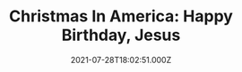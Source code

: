 ---
collection_archive: false
collection_category:
  - Award Winning
  - Exhibited Works 
  - Color
  - Environments
  - Portraits
  - Conceptual
  - Reportage
  - Travel
  - Humor
collection_content: >-
  Beyond the glowing green and red lights, past the shimmering silvery tinsel,
  around the fragrant pine boughs, another Christmas lingers, a Christmas of
  contradictions.


  This is a Christmas where carved foam soldiers guard Santa in the parking lot
  of a church just before a holiday parade. This is a Christmas where thousands
  of Santas run in an annual fundraising race, a sea of red hats and performance
  apparel. This is a Christmas where garages and homes are transformed into
  elaborate, festive wonderlands. This is a Christmas where Christian families
  reenact the birth of Christ, where Santa plays pool in a bar and where more is
  more is more.


  This Christmas is complex and at times, uncomfortable. It’s awkward and
  sometimes bleak. But it is also sincere and celebratory, colorful and
  creative.


  This is the Christmas I have grown to love during my 7 year photographic
  exploration of the biggest event on the American calendar. I grew up in a
  secular home and at times felt like a Christmas outsider, never connected to
  the holiday’s religious importance, or its more extreme cultural trappings.
  But in these photos, I become a Christmas insider, working to discover and
  reveal what holiday magic, or mania, compels so many to devote thousands of
  hours to hanging lights, to carving and painting figurines, to building
  miniature villages, to converting their homes, yards, garages and cars into
  monuments to merriness.


  Initially inspired by the absurdity of a four story inflatable Santa who
  appeared to be guarding a tree lot, I have launched this survey of uniquely
  American Christmas traditions. “Christmas in America” is an unvarnished
  examination of the ways people mark the holiday’s meaning.
collection_cover: https://d1sf55qlb7p6hz.cloudfront.net/xmas-6.jpg
collection_cover_mobile: https://d1sf55qlb7p6hz.cloudfront.net/verticalcovers-3.jpg
collection_description: >-
  A decade in the making, _Christmas In America_ is an unvarnished examination
  of the ways people mark the holiday’s meaning. This Christmas is complex and
  at times, uncomfortable. It’s awkward and sometimes bleak. But it is also
  sincere and celebratory, colorful and creative.


  Internationally exhibited, _Christmas In America_ has been celebrated by the
  _Communication Arts Photo Annual (2x)_, _American Photography Annual (2x)_,
  and _PDN Photo Annual_ as one the year’s best. Featured by the _New York
  Times, Time Magazine, Wired, NPR, Buzzfeed, Fast Company, Esquire, The
  Guardian, Artsy,_ and _Refinery 29._
collection_description_alignment: 
collection_filter:
  - Personal
collection_hidden: false
collection_meta: "2010 - \_2020"
collection_meta_2: ""
collection_preview:
  - https://d1sf55qlb7p6hz.cloudfront.net/xmas-cover-2.jpg
  - https://d1sf55qlb7p6hz.cloudfront.net/xmas-cover-3.jpg
  - https://d1sf55qlb7p6hz.cloudfront.net/xmas-cover-1.jpg
  - https://d1sf55qlb7p6hz.cloudfront.net/xmas-cover-4.jpg
cover_image: https://d1sf55qlb7p6hz.cloudfront.net/social-2.jpg
date: 2021-07-28T18:02:51.000Z
gumroad_id: 
hide_footer: false 
logo: 
navigation_theme: white
px_extra: true
row_alignment: 
sale: false
shop: false
slug: christmas-in-america
theme_color: "#B1D9D2"
theme_color_all_works: 69E5CE"
title: 'Christmas In America: Happy Birthday, Jesus'
collection_awards:
  - content: |-
      **2017**  
      _Communication Arts Photography Annual  
      Winner: Best Unpublished Series_
    icon: 
    slug: 
    template: popup-text-element
    url: 
  - content: |-
      **2017**  
      _AP 33 American Photography Annual 33_  
      Winner: Best Personal Work Series
    icon: 
    slug: 
    template: popup-text-element
    url: 
  - content: |-
      **2012**  
      _Communication Arts Photography Annual_   
      Winner: Best Self-Promotion Campaign
    icon: 
    slug: 
    template: popup-text-element
    url: 
  - content: |-
      **2012**  
      _Magenta Foundation Flash Forward Winner_  
      Top Emerging Fine Art Photographer in North America and U.K.
    icon: 
    slug: 
    template: popup-text-element
    url: 
  - content: |-
      **2011**  
      _Art Director's Club Young Guns 9_  
      Top International Emerging Creative 30 and Under
    icon: 
    slug: 
    template: popup-text-element
    url: 
  - content: |-
      **2011**  
      _PDN Photo Annual_  
      Winner: Best Personal Work Series
    icon: 
    slug: 
    template: popup-text-element
    url: 
  - content: |-
      **2011**  
      _AP 27: American Photography Annual 27_  
      Winner: Best Personal Work Series
    icon: 
    slug: 
    template: popup-text-element
    url: 
  - content: |-
      **2011**  
      _Photolucida Critical Mass_  
      Winner: Top 50 International Projects
    icon: 
    slug: 
    template: popup-text-element
    url: 
  - content: |-
      **2011**  
      _The 10 Most Exciting Photographers This Year_  
      Phoenix Art Museum  
      ICP Curator Rebecca Senf Ph.D. & Mary Virginia Swanson
    icon: 
    slug: 
    template: popup-text-element
    url: 
collection_exhibition:
  - content: |-
      **2019**  
      _Phest Photo Festival & National Geographic: See Beyond the Sea_  
      Monopoli, Italy (Solo Show)
    icon: 
    slug: 
    template: popup-text-element
    url: 
  - content: |-
      **2018 - 2019**  
      _Mabee-Gerrer Museum of Art_  
      Shawnee, OK (Solo Show)
    icon: 
    slug: 
    template: popup-text-element
    url: 
  - content: |-
      **2018**  
      _Industry City_  
      Brooklyn, NY (Solo Show)
    icon: 
    slug: 
    template: popup-text-element
    url: 
  - content: |-
      **2017 - 2018**  
      _Irving Arts Center a Smithsonian Affiliate_  
      Irving, TX (Solo Show)
    icon: 
    slug: 
    template: popup-text-element
    url: 
  - content: |-
      **2017 - 2018**  
      _The Fence_  
      Brooklyn Bridge Park  
      Brooklyn, NY  
        
      Santa Fe Re Railyard Park  
      Santa Fe, NM  
        
      LoDo District  
      Denver, CO  
        
      Atlanta Beltline  
      Atlanta, GA  
        
      Durham City Hall Plaza  
      Durham, NC  
        
      SoWa Southie Plaza  
      Boston, MA  
        
      Fourth Ward  
      Houston, TX (Group Show)
    icon: 
    slug: 
    template: popup-text-element
    url: 
  - content: |-
      **2017**  
      _Standard Vision L.A. Live_   
      Los Angeles, CA (Solo Show)
    icon: 
    slug: 
    template: popup-text-element
    url: 
  - content: |-
      **2012**  
      Critical Mass: Love, Anxiety, and Happiness  
      Northwest Center For Photography.  
      Seattle, WA

      Newspace Center For Photography.  
      Portland, OR

      Raykko Gallery.  
      San Franciso, CA (Group Show)
    icon: 
    slug: 
    template: popup-text-element
    url: 
  - content: |-
      **2011**  
      _Newspace Center For Photography_  
      Portland, OR. (Solo Show)
    icon: 
    slug: 
    template: popup-text-element
    url: 
  - content: |-
      **2011**  
      _Camera Club of New York Gallery_  
      New York, NY (Group Show)
    icon: 
    slug: 
    template: popup-text-element
    url: 
  - content: |-
      **2011**  
      _Saguaro Hotel Gallery_  
      Scottsdale, AZ. (Solo Show)
    icon: 
    slug: 
    template: popup-text-element
    url: 
  - content: |-
      **2011**  
      Art Director’s Club Young Guns 9 Exhibition  
      Art Director’s Club Gallery  
      New York, NY. (Group Show)
    icon: 
    slug: 
    template: popup-text-element
    url: 
  - content: |-
      **2011**  
      Art of Photography Juried Exhibition  
      Juried by Ann Lyden, Assoc. Curator of J. Paul Getty Museum, Los Angeles  
      Lyceum Theatre Gallery  
      San Diego, CA (Group Show)
    icon: 
    slug: 
    template: popup-text-element
    url: 
collection_blocks:
  - _bookshop_name: collections/media-row-start
    row_alignment: between
  - _bookshop_name: collections/media-element
    align_y:  
    caption: >-
      <strong>Deflation.</strong> <em>Tempe, AZ. 2016 Residence</em></p>
    color: "#EDEFF2"
    image:  https://d1sf55qlb7p6hz.cloudfront.net/xmas-1.jpg
    margin_left: 15
    margin_right: 0
    margin_y: 100
    width: 60
  - _bookshop_name: collections/media-row
    row_alignment: between
  - _bookshop_name: collections/media-element
    align_y:  
    caption: 
    color: "#F8F3F3"
    image:  https://d1sf55qlb7p6hz.cloudfront.net/xmas-2.jpg
    margin_left: 5
    margin_right: 0
    margin_y: 100
    width: 40
  - _bookshop_name: collections/media-element
    align_y:  
    caption: 
    color: "#000000"
    image:  https://d1sf55qlb7p6hz.cloudfront.net/xmas-3.jpg
    margin_left: 0
    margin_right: 5
    margin_y: 400
    width: 45
  - _bookshop_name: collections/media-row
    row_alignment: between
  - _bookshop_name: collections/media-element
    align_y:  
    caption: 
    color: "#000000"
    image:  https://d1sf55qlb7p6hz.cloudfront.net/xmas-4.jpg
    margin_left: 30
    margin_right: 0
    margin_y: 100
    width: 40
  - _bookshop_name: collections/media-row
    row_alignment: between
  - _bookshop_name: collections/media-element
    align_y:  
    caption: 
    color: "#9D0310"
    image:  https://d1sf55qlb7p6hz.cloudfront.net/xmas-5.jpg
    margin_left: 10
    margin_right: 0
    margin_y: 100
    width: 25
  - _bookshop_name: collections/media-element
    align_y:  
    caption: 
    color: "#F8E8DC"
    image:  https://d1sf55qlb7p6hz.cloudfront.net/xmas-6.jpg
    margin_left: 0
    margin_right: 5
    margin_y: 300
    width: 55
  - _bookshop_name: collections/media-row
    row_alignment: between
  - _bookshop_name: collections/media-element
    align_y:  
    caption: 
    color: "#D5D3C6"
    image:  https://d1sf55qlb7p6hz.cloudfront.net/xmas-7.jpg
    margin_left: 25
    margin_right: 0
    margin_y: 100
    width: 40
  - _bookshop_name: collections/media-row
    row_alignment: between
  - _bookshop_name: collections/media-element
    align_y:  
    caption: >-
      <p><strong>Mikey.</strong> <em>Windcrest, TX. 2016. Grunwald
      Residence.</em></p>
    color: "#EEFBE7"
    image:  https://d1sf55qlb7p6hz.cloudfront.net/xmas-8.jpg
    margin_left: 5
    margin_right: 0
    margin_y: 100
    width: 50
  - _bookshop_name: collections/media-element
    align_y:  
    caption: 
    color: "#E5ECF5"
    image:  https://d1sf55qlb7p6hz.cloudfront.net/xmas-9.jpg
    margin_left: 0
    margin_right: 5
    margin_y: 500
    width: 33
  - _bookshop_name: collections/media-row
    row_alignment: between
  - _bookshop_name: collections/media-element
    align_y:  
    caption: 
    color: "#ECE9E2"
    image:  https://d1sf55qlb7p6hz.cloudfront.net/xmas-10.jpg
    margin_left: 30
    margin_right: 0
    margin_y: 100
    width: 40
  - _bookshop_name: collections/media-row
    row_alignment: between
  - _bookshop_name: collections/media-element
    align_y:  
    caption: 
    color: "#000000"
    image:  https://d1sf55qlb7p6hz.cloudfront.net/xmas-12.jpg
    margin_left: 5
    margin_right: 0
    margin_y: 300
    width: 50
  - _bookshop_name: collections/media-element
    align_y:  
    caption: 
    color: "#203D49"
    image:  https://d1sf55qlb7p6hz.cloudfront.net/xmas-11.jpg
    margin_left: 0
    margin_right: 5
    margin_y: 100
    width: 33
  - _bookshop_name: collections/media-row
    row_alignment: between
  - _bookshop_name: collections/media-element
    align_y:  
    caption: 
    color: "#000000"
    image:  https://d1sf55qlb7p6hz.cloudfront.net/xmas-13.jpg
    margin_left: 35
    margin_right: 0
    margin_y: 100
    width: 40
  - _bookshop_name: collections/media-row
    row_alignment: between
  - _bookshop_name: collections/media-element
    align_y:  
    caption: 
    color: "#FBFBF9"
    image:  https://d1sf55qlb7p6hz.cloudfront.net/xmas-14.jpg
    margin_left: 25
    margin_right: 0
    margin_y: 100
    width: 60
  - _bookshop_name: collections/media-row
    row_alignment: between
  - _bookshop_name: collections/media-element
    align_y:  
    caption: 
    color: "#E0F9EF"
    image:  https://d1sf55qlb7p6hz.cloudfront.net/xmas-15.jpg
    margin_left: 5
    margin_right: 0
    margin_y: 100
    width: 33
  - _bookshop_name: collections/media-element
    align_y:  
    caption: 
    color: "#FCEBEB"
    image:  https://d1sf55qlb7p6hz.cloudfront.net/xmas-16.jpg
    margin_left: 0
    margin_right: 5
    margin_y: 300
    width: 50
  - _bookshop_name: collections/media-row
    row_alignment: between
  - _bookshop_name: collections/media-element
    align_y:  
    caption: 
    color: "#E7EDF4"
    image:  https://d1sf55qlb7p6hz.cloudfront.net/xmas-17.jpg
    margin_left: 20
    margin_right: 0
    margin_y: 100
    width: 60
  - _bookshop_name: collections/media-row
    row_alignment: between
  - _bookshop_name: collections/media-element
    align_y:  
    caption: 
    color: "#FAEDE1"
    image:  https://d1sf55qlb7p6hz.cloudfront.net/xmas-19.jpg
    margin_left: 5
    margin_right: 0
    margin_y: 100
    width: 33
  - _bookshop_name: collections/media-element
    align_y:  
    caption: 
    color: "#280503"
    image:  https://d1sf55qlb7p6hz.cloudfront.net/xmas-18.jpg
    margin_left: 0
    margin_right: 10
    margin_y: 300
    width: 40
  - _bookshop_name: collections/media-row
    row_alignment: between
  - _bookshop_name: collections/media-element
    align_y:  
    caption: 
    color: "#E8CCB4"
    image:  https://d1sf55qlb7p6hz.cloudfront.net/xmas-20.jpg
    margin_left: 15
    margin_right: 0
    margin_y: 100
    width: 55
  - _bookshop_name: collections/media-row
    row_alignment: between
  - _bookshop_name: collections/media-element
    align_y:  
    caption: 
    color: "#EAE2CC"
    image:  https://d1sf55qlb7p6hz.cloudfront.net/xmas-21.jpg
    margin_left: 5
    margin_right: 0
    margin_y: 100
    width: 33
  - _bookshop_name: collections/media-element
    align_y:  
    caption: 
    color: "#BB0412"
    image:  https://d1sf55qlb7p6hz.cloudfront.net/xmas-22.jpg
    margin_left: 0
    margin_right: 5
    margin_y: 300
    width: 50
  - _bookshop_name: collections/media-row
    row_alignment: between
  - _bookshop_name: collections/media-element
    align_y:  
    caption: 
    color: "#FFE29B"
    image:  https://d1sf55qlb7p6hz.cloudfront.net/xmas-23.jpg
    margin_left: 25
    margin_right: 0
    margin_y: 100
    width: 40
  - _bookshop_name: collections/media-row
    row_alignment: between
  - _bookshop_name: collections/media-element
    align_y:  
    caption: 
    color: "#E5D4CB"
    image:  https://d1sf55qlb7p6hz.cloudfront.net/xmas-24.jpg
    margin_left: 10
    margin_right: 0
    margin_y: 100
    width: 33
  - _bookshop_name: collections/media-element
    align_y:  
    caption: 
    color: "#E0C6CA"
    image:  https://d1sf55qlb7p6hz.cloudfront.net/xmas-25.jpg
    margin_left: 0
    margin_right: 5
    margin_y: 300
    width: 40
  - _bookshop_name: collections/media-row
    row_alignment: between
  - _bookshop_name: collections/media-element
    align_y:  
    caption: 
    color: "#AFB1B7"
    image:  https://d1sf55qlb7p6hz.cloudfront.net/xmas-26.jpg
    margin_left: 20
    margin_right: 0
    margin_y: 100
    width: 50
  - _bookshop_name: collections/media-row
    row_alignment: between
  - _bookshop_name: collections/media-element
    align_y:  
    caption: 
    color: "#EFF5F6"
    image:  https://d1sf55qlb7p6hz.cloudfront.net/xmas-28.jpg
    margin_left: 5
    margin_right: 0
    margin_y: 200
    width: 30
  - _bookshop_name: collections/media-element
    align_y:  
    caption: 
    color: "#D8C9D8"
    image: https://d1sf55qlb7p6hz.cloudfront.net/xmas-27.jpg
    margin_left: 0
    margin_right: 0
    margin_y: 100
    width: 60
  - _bookshop_name: collections/media-row
    row_alignment: between
  - _bookshop_name: collections/media-element
    align_y:  
    caption: 
    color: "#F1EBE6"
    image:  https://d1sf55qlb7p6hz.cloudfront.net/xmas-29.jpg
    margin_left: 30
    margin_right: 0
    margin_y: 100
    width: 40
  - _bookshop_name: collections/media-row
    row_alignment: between
  - _bookshop_name: collections/media-element
    align_y:  
    caption: 
    color: "#D9E5DE"
    image:  https://d1sf55qlb7p6hz.cloudfront.net/xmas-30.jpg
    margin_left: 0
    margin_right: 0
    margin_y: 100
    width: 50
  - _bookshop_name: collections/media-element
    align_y:  
    caption: 
    color: "#E4EBED"
    image:  https://d1sf55qlb7p6hz.cloudfront.net/xmas-31.jpg
    margin_left: 0
    margin_right: 5
    margin_y: 400
    width: 33
  - _bookshop_name: collections/media-row
    row_alignment: between
  - _bookshop_name: collections/media-element
    align_y:  
    caption: 
    color: "#EEE6DC"
    image:  https://d1sf55qlb7p6hz.cloudfront.net/xmas-32.jpg
    margin_left: 30
    margin_right: 0
    margin_y: 100
    width: 45
  - _bookshop_name: collections/media-row
    row_alignment: between
  - _bookshop_name: collections/media-element
    align_y:  
    caption: 
    color: "#DDEFEC"
    image:  https://d1sf55qlb7p6hz.cloudfront.net/xmas-33.jpg
    margin_left: 5
    margin_right: 0
    margin_y: 200
    width: 30
  - _bookshop_name: collections/media-element
    align_y:  
    caption: 
    color: "#F1EFED"
    image:  https://d1sf55qlb7p6hz.cloudfront.net/xmas-34.jpg
    margin_left: 0
    margin_right: 5
    margin_y: 100
    width: 55
  - _bookshop_name: collections/media-row
    row_alignment: between
  - _bookshop_name: collections/media-element
    align_y:  
    caption: 
    color: "#EB2F36"
    image:  https://d1sf55qlb7p6hz.cloudfront.net/xmas-35.jpg
    margin_left: 25
    margin_right: 0
    margin_y: 100
    width: 50
  - _bookshop_name: collections/media-row
    row_alignment: between
  - _bookshop_name: collections/media-element
    align_y:  
    caption: 
    color: "#F4F4EB"
    image:  https://d1sf55qlb7p6hz.cloudfront.net/xmas-36.jpg
    margin_left: 5
    margin_right: 0
    margin_y: 100
    width: 33
  - _bookshop_name: collections/media-element
    align_y:  
    caption: 
    color: "#D9DEE1"
    image:  https://d1sf55qlb7p6hz.cloudfront.net/xmas-37.jpg
    margin_left: 0
    margin_right: 10
    margin_y: 400
    width: 40
  - _bookshop_name: collections/media-row
    row_alignment: between
  - _bookshop_name: collections/media-element
    align_y:  
    caption: 
    color: "#CFE0DB"
    image:  https://d1sf55qlb7p6hz.cloudfront.net/xmas-38.jpg
    margin_left: 35
    margin_right: 0
    margin_y: 100
    width: 40
  - _bookshop_name: collections/media-row
    row_alignment: between
  - _bookshop_name: collections/media-element
    align_y:  
    caption: 
    color: "#F2ECE9"
    image:  https://d1sf55qlb7p6hz.cloudfront.net/xmas-39.jpg
    margin_left: 5
    margin_right: 0
    margin_y: 100
    width: 60
  - _bookshop_name: collections/media-row
    row_alignment: between
  - _bookshop_name: collections/media-element
    align_y:  
    caption: 
    color: "#F8EEE5"
    image:  https://d1sf55qlb7p6hz.cloudfront.net/xmas-40.jpg
    margin_left: 10
    margin_right: 0
    margin_y: 100
    width: 50
  - _bookshop_name: collections/media-element
    align_y:  
    caption: 
    color: "#1C1914"
    image:  https://d1sf55qlb7p6hz.cloudfront.net/xmas-41.jpg
    margin_left: 0
    margin_right: 5
    margin_y: 700
    width: 30
  - _bookshop_name: collections/media-row
    row_alignment: between
  - _bookshop_name: collections/media-element
    align_y:  
    caption: 
    color: "#DDD9DD"
    image:  https://d1sf55qlb7p6hz.cloudfront.net/xmas-42.jpg
    margin_left: 30
    margin_right: 0
    margin_y: 100
    width: 40
  - _bookshop_name: collections/media-row
    row_alignment: between
  - _bookshop_name: collections/media-element
    align_y:  
    caption: 
    color: "#EDF1E9"
    image:  https://d1sf55qlb7p6hz.cloudfront.net/xmas-43.jpg
    margin_left: 5
    margin_right: 0
    margin_y: 100
    width: 60
  - _bookshop_name: collections/media-row
    row_alignment: between
  - _bookshop_name: collections/media-element
    align_y:  
    caption: 
    color: "#E6EEEC"
    image:  https://d1sf55qlb7p6hz.cloudfront.net/xmas-44.jpg
    margin_left: 15
    margin_right: 0
    margin_y: 100
    width: 40
  - _bookshop_name: collections/media-row
    row_alignment: between
  - _bookshop_name: collections/media-element
    align_y:  
    caption: 
    color: "#C22B2C"
    image:  https://d1sf55qlb7p6hz.cloudfront.net/xmas-45.jpg
    margin_left: 25
    margin_right: 0
    margin_y: 100
    width: 60
  - _bookshop_name: collections/media-row
    row_alignment: between
  - _bookshop_name: collections/media-element
    align_y:  
    caption: 
    color: "#F4E8DD"
    image:  https://d1sf55qlb7p6hz.cloudfront.net/xmas-46.jpg
    margin_left: 10
    margin_right: 0
    margin_y: 100
    width: 33
  - _bookshop_name: collections/media-element
    align_y:  
    caption: 
    color: "#120C05"
    image:  https://d1sf55qlb7p6hz.cloudfront.net/xmas-47.jpg
    margin_left: 0
    margin_right: 5
    margin_y: 300
    width: 40
  - _bookshop_name: collections/media-row
    row_alignment: between
  - _bookshop_name: collections/media-element
    align_y:  
    caption: 
    color: "#A4BCCA"
    image:  https://d1sf55qlb7p6hz.cloudfront.net/xmas-48.jpg
    margin_left: 20
    margin_right: 0
    margin_y: 100
    width: 50
  - _bookshop_name: collections/media-row
    row_alignment: between
  - _bookshop_name: collections/media-element
    align_y:  
    caption: 
    color: "#EBE6DC"
    image:  https://d1sf55qlb7p6hz.cloudfront.net/xmas-49.jpg
    margin_left: 5
    margin_right: 0
    margin_y: 100
    width: 33
  - _bookshop_name: collections/media-element
    align_y:  
    caption: 
    color: "#EEDEE1"
    image:  https://d1sf55qlb7p6hz.cloudfront.net/xmas-50.jpg
    margin_left: 0
    margin_right: 10
    margin_y: 300
    width: 40
  - _bookshop_name: collections/media-row
    row_alignment: between
  - _bookshop_name: collections/media-element
    align_y:  
    caption: 
    color: "#000000"
    image:  https://d1sf55qlb7p6hz.cloudfront.net/xmas-51.jpg
    margin_left: 15
    margin_right: 0
    margin_y: 100
    width: 50
  - _bookshop_name: collections/media-row
    row_alignment: between
  - _bookshop_name: collections/media-element
    align_y:  
    caption: 
    color: "#885872"
    image:  https://d1sf55qlb7p6hz.cloudfront.net/xmas-52.jpg
    margin_left: 5
    margin_right: 0
    margin_y: 500
    width: 45
  - _bookshop_name: collections/media-element
    align_y:  
    caption: 
    color: "#B3BDA5"
    image:  https://d1sf55qlb7p6hz.cloudfront.net/xmas-53.jpg
    margin_left: 0
    margin_right: 0
    margin_y: 100
    width: 45
  - _bookshop_name: collections/media-row
    row_alignment: between
  - _bookshop_name: collections/media-element
    align_y:  
    caption: 
    color: "#261819"
    image:  https://d1sf55qlb7p6hz.cloudfront.net/xmas-54.jpg
    margin_left: 35
    margin_right: 0
    margin_y: 100
    width: 33
  - _bookshop_name: collections/media-row
    row_alignment: between
  - _bookshop_name: collections/media-element
    align_y:  
    caption: 
    color: "#040305"
    image:  https://d1sf55qlb7p6hz.cloudfront.net/xmas-55.jpg
    margin_left: 20
    margin_right: 0
    margin_y: 100
    width: 25
  - _bookshop_name: collections/media-element
    align_y:  
    caption: 
    color: "#574139"
    image:  https://d1sf55qlb7p6hz.cloudfront.net/xmas-56.jpg
    margin_left: 0
    margin_right: 0
    margin_y: 300
    width: 50
  - _bookshop_name: collections/media-row
    row_alignment: between
  - _bookshop_name: collections/media-element
    align_y:  
    caption: 
    color: "#DBDFDC"
    image:  https://d1sf55qlb7p6hz.cloudfront.net/xmas-57.jpg
    margin_left: 10
    margin_right: 0
    margin_y: 100
    width: 66
  - _bookshop_name: collections/media-row
    row_alignment: between
  - _bookshop_name: collections/media-element
    align_y:  
    caption: 
    color: "#F5E7CE"
    image:  https://d1sf55qlb7p6hz.cloudfront.net/xmas-58.jpg
    margin_left: 0
    margin_right: 0
    margin_y: 100
    width: 55
  - _bookshop_name: collections/media-element
    align_y:  
    caption: 
    color: "#5F5547"
    image:  https://d1sf55qlb7p6hz.cloudfront.net/xmas-59.jpg
    margin_left: 0
    margin_right: 10
    margin_y: 700
    width: 30
  - _bookshop_name: collections/media-row
    row_alignment: between
  - _bookshop_name: collections/media-element
    align_y:  
    caption: 
    color: "#14212F"
    image:  https://d1sf55qlb7p6hz.cloudfront.net/xmas-60.jpg
    margin_left: 15
    margin_right: 0
    margin_y: 100
    width: 70
  - _bookshop_name: collections/media-row-end
collection_press:
  - content: >-
      [_New York Times Lens
      Blog_](https://lens.blogs.nytimes.com/2015/12/24/christmas-in-america-over-the-top-close-to-the-heart/?_r=1)
    icon: 
    slug: 
    template: popup-text-element
    url: 
  - content: >-
      [_National
      Geographic_](https://www.nationalgeographic.com/culture/2018/12/christmas-holidays-decorations-photos/)
    icon: 
    slug: 
    template: popup-text-element
    url: 
  - content: >-
      _Time Magazine_](https://www.instagram.com/p/BdJnG0phEYV/?taken-by=time)
    icon: 
    slug: 
    template: popup-text-element
    url: 
  - content: >-
      [_NPR Picture
      Show_](http://www.npr.org/blogs/pictureshow/2011/12/23/144069529/magic-or-mania-christmas-in-america)
    icon: 
    slug: 
    template: popup-text-element
    url: 
  - content: >-
      [_NPR Radio
      Interview_](https://kjzz.org/content/740710/photographer-jesse-rieser-documenting-christmas-america)
    icon: 
    slug: 
    template: popup-text-element
    url: 
  - content: >-
      [_Buzzfeed_](https://www.buzzfeed.com/gabrielsanchez/this-is-how-americans-celebrate-christmas?utm_term=.yrA6rOyYD#.gjMJvBdkz)
    icon: 
    slug: 
    template: popup-text-element
    url: 
  - content: >-
      _Wired_](https://www.wired.com/2012/12/jesse-rieser-xmas/)
    icon: 
    slug: 
    template: popup-text-element
    url: 
  - content: >-
      [_Fast
      Company_](https://www.fastcodesign.com/3054874/exposure/a-heartwarming-look-at-how-americans-celebrate-christmas) 
    icon: 
    slug: 
    template: popup-text-element
    url: 
  - content: >-
      _Esquire Russia_](http://esquire.ru/photo/xmas)
    icon: 
    slug: 
    template: popup-text-element
    url: 
  - content: >-
      [_The
      Gaurdian_](https://www.theguardian.com/artanddesign/2017/dec/26/my-best-winter-photograph)
    icon: 
    slug: 
    template: popup-text-element
    url: 
  - content: >-
      [_Refinery29_](http://www.refinery29.com/2015/12/100005/photos-suburbia-christmas-decorations#slide)
    icon: 
    slug: 
    template: popup-text-element
    url: 
  - content: >-
      [_Artsy_](https://www.artsy.net/article/artsy-editorial-photographer-jesse-rieser-captures-american-christmas-kitschy-splendor)
    icon: 
    slug: 
    template: popup-text-element
    url: 
  - content: >-
      [_It's Nice
      That_](http://www.itsnicethat.com/articles/jesse-rieser-christmas-in-america)
    icon: 
    slug: 
    template: popup-text-element
    url: 
  - content: >-
      _Cool Hunting_](https://jesserieser.com/projects/christmas-in-america/)
    icon: 
    slug: 
    template: popup-text-element
    url: 
  - content: >-
      [_Musee
      Magazine_](http://museemagazine.com/features/2017/12/15/christmas-in-america-happy-birthday-jesus-by-jesse-rieser)
    icon: 
    slug: 
    template: popup-text-element
    url: 
  - content: >-
      [**_BOOOOOOOM_**](https://www.booooooom.com/2017/12/19/christmas-in-america-by-photographer-jesse-rieser/)
    icon: 
    slug: 
    template: popup-text-element
    url: 
  - content: >-
      [_BOOOOOOOM 64 x 64: Best of
      2017_](https://www.booooooom.com/2017/12/28/a-selection-of-my-favourite-images-found-in-2017-64-photos-by-64-photographers/)
    icon: 
    slug: 
    template: popup-text-element
    url: 
  - content: >-
      [_Hyperallergic_](http://hyperallergic.com/263876/merry-kitschmas-a-photographer-documents-christmas-in-suburban-america/)
    icon: 
    slug: 
    template: popup-text-element
    url: 
  - content: >-
      [_Yahoo!_](https://homes.yahoo.com/news/photog-turns-holiday-decor-glut-thing-beauty-211500813.html)
    icon: 
    slug: 
    template: popup-text-element
    url: 
  - content: _Society Magazine (France)_
    icon: 
    slug: 
    template: popup-text-element
    url: 
  - content: _Wings Magazine (Germany)_
    icon: 
    slug: 
    template: popup-text-element
    url: 
  - content: _n by Norwegian_
    icon: 
    slug: 
    template: popup-text-element
    url: 
  - content: _Geo Magazine (Germany)_
    icon: 
    slug: 
    template: popup-text-element
    url: 
  - content: _Chaeg (South Korea)_
    icon: 
    slug: 
    template: popup-text-element
    url: 
  - content: _Amtrak the National_
    icon: 
    slug: 
    template: popup-text-element
    url: 
  - content: _Dallas Morning News_
    icon: 
    slug: 
    template: popup-text-element
    url: 
  - content: >-
      [_Los Angeles
      Confidential_](http://la-confidential-magazine.com/the-latest/pursuits/postings/la-photographer-jesse-rieser-christmas-in-america-happy-birthday-jesus)
    icon: 
    slug: 
    template: popup-text-element
    url: 
  - content: >-
      [_The Magazine Santa
      Fe_](https://themagsantafe.com/jesse-rieser-portfolio/)
    icon: 
    slug: 
    template: popup-text-element
    url: 
  - content: >-
      [_Feature
      Shoot_](http://www.featureshoot.com/2015/12/happy-birthday-jesus-bittersweet-photos-take-a-raw-honest-look-at-christmastime/)
    icon: 
    slug: 
    template: popup-text-element
    url: 
  - content: _PDN Photo of the Day_
    icon: 
    slug: 
    template: popup-text-element
    url: 
  - content: _Working Not Working Magazine_
    icon: 
    slug: 
    template: popup-text-element
    url: 
  - content: >-
      [_Mache_](https://www.mache.digital/series/2017/12/15/christmas-in-america)
    icon: 
    slug: 
    template: popup-text-element
    url: 
  - content: >-
      [_Don't Take
      Pictures_](http://www.donttakepictures.com/photo-of-the-day/2018/12/25/jesse-rieser)
    icon: 
    slug: 
    template: popup-text-element
    url: 
  - content: >-
      [_Konbini_](http://www.konbini.com/fr/inspiration-2/en-images-les-bizarreries-de-noel-au-coeur-de-lamerique/)
    icon: 
    slug: 
    template: popup-text-element
    url: 
  - content: >-
      [_Duncan Miller Gallery "Your Daily
      Photograph"_](http://us5.campaign-archive2.com/?u=5a6e385eed959142044dc8096&id=d5d52114de)
    icon: 
    slug: 
    template: popup-text-element
    url: 
  - content: >-
      _Curbed_](http://curbed.com/tags/jesse-rieser)
    icon: 
    slug: 
    template: popup-text-element
    url: 
  - content: >-
      [**_Tycho's ISO
      50_**](http://blog.iso50.com/33088/christmas-in-america-by-jesse-rieser/)
    icon: 
    slug: 
    template: popup-text-element
    url: 
  - content: _Resource Magazine_
    icon: 
    slug: 
    template: popup-text-element
    url: 
  - content: >-
      _Lenscratch_](http://lenscratch.com/2011/12/jesse-rieser-3/)
    icon: 
    slug: 
    template: popup-text-element
    url: 
  - content: _Finite Foto_
    icon: 
    slug: 
    template: popup-text-element
    url: 
  - content: >-
      [_Inspiration
      Lab_](https://inspirationlab.wordpress.com/2012/10/18/jesse-rieser/)
    icon: 
    slug: 
    template: popup-text-element
    url: 
  - content: _The Oregonian (Exhibition Review)_
    icon: 
    slug: 
    template: popup-text-element
    url: 
---